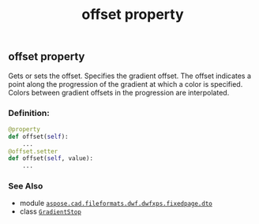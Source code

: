 ﻿---
title: offset property
second_title: Aspose.CAD for Python via .NET API References
description: 
type: docs
weight: 40
url: /python-net/aspose.cad.fileformats.dwf.dwfxps.fixedpage.dto/gradientstop/offset/
is_root: false
---

## offset property


Gets or sets the offset.
Specifies the gradient offset.
The offset indicates a point along the progression of the gradient at which a color is specified.
Colors between gradient offsets in the progression are interpolated.
### Definition:
```python
@property
def offset(self):
    ...
@offset.setter
def offset(self, value):
    ...
```

### See Also
* module [`aspose.cad.fileformats.dwf.dwfxps.fixedpage.dto`](../../)
* class [`GradientStop`](/cad/python-net/aspose.cad.fileformats.dwf.dwfxps.fixedpage.dto/gradientstop)
